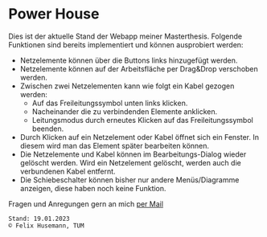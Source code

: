 # Power House #

Dies ist der aktuelle Stand der Webapp meiner Masterthesis. Folgende Funktionen sind bereits implementiert und können ausprobiert werden:

- Netzelemente können über die Buttons links hinzugefügt werden.
- Netzelemente können auf der Arbeitsfläche per Drag&Drop verschoben werden.
- Zwischen zwei Netzelementen kann wie folgt ein Kabel gezogen werden:
  - Auf das Freileitungssymbol unten links klicken.
  - Nacheinander die zu verbindenden Elemente anklicken.
  - Leitungsmodus durch erneutes Klicken auf das Freileitungssymbol beenden.
- Durch Klicken auf ein Netzelement oder Kabel öffnet sich ein Fenster. In diesem wird man das Element später bearbeiten können.
- Die Netzelemente und Kabel können im Bearbeitungs-Dialog wieder gelöscht werden. Wird ein Netzelement gelöscht, werden auch die verbundenen Kabel entfernt.
- Die Schiebeschalter können bisher nur andere Menüs/Diagramme anzeigen, diese haben noch keine Funktion.

Fragen und Anregungen gern an mich [per Mail](mailto:felix.husemann@tum.de)
~~~
Stand: 19.01.2023
© Felix Husemann, TUM
~~~